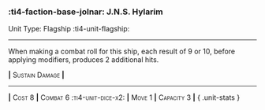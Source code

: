 ### :ti4-faction-base-jolnar: **J.N.S. Hylarim**

Unit Type: Flagship :ti4-unit-flagship:

---

When making a combat roll for this ship, each result of 9 or 10, before applying modifiers, produces 2 additional hits.

__|__ <span style="font-variant:small-caps;">Sustain Damage</span> __|__

---

__|__ <span style="font-variant:small-caps;">Cost 8</span> __|__ <span style="font-variant:small-caps;">Combat 6 :ti4-unit-dice-x2:</span> __|__ <span style="font-variant:small-caps;">Move 1</span> __|__ <span style="font-variant:small-caps;">Capacity 3</span> __|__
{ .unit-stats }
